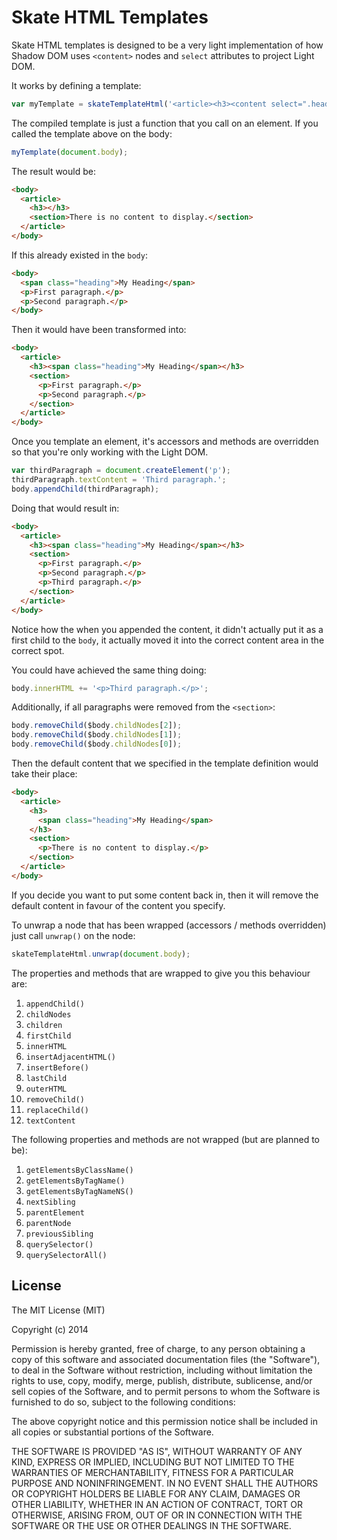 Skate HTML Templates
====================

Skate HTML templates is designed to be a very light implementation of how Shadow DOM uses `<content>` nodes and `select` attributes to project Light DOM.

It works by defining a template:

```js
var myTemplate = skateTemplateHtml('<article><h3><content select=".heading"></content></h3><section><content><p>There is no content to display.</p></content></section></article>');
```

The compiled template is just a function that you call on an element. If you called the template above on the body:

```js
myTemplate(document.body);
```

The result would be:

```html
<body>
  <article>
    <h3></h3>
    <section>There is no content to display.</section>
  </article>
</body>
```

If this already existed in the `body`:

```html
<body>
  <span class="heading">My Heading</span>
  <p>First paragraph.</p>
  <p>Second paragraph.</p>
</body>
```

Then it would have been transformed into:

```html
<body>
  <article>
    <h3><span class="heading">My Heading</span></h3>
    <section>
      <p>First paragraph.</p>
      <p>Second paragraph.</p>
    </section>
  </article>
</body>
```

Once you template an element, it's accessors and methods are overridden so that you're only working with the Light DOM.

```js
var thirdParagraph = document.createElement('p');
thirdParagraph.textContent = 'Third paragraph.';
body.appendChild(thirdParagraph);

```

Doing that would result in:

```html
<body>
  <article>
    <h3><span class="heading">My Heading</span></h3>
    <section>
      <p>First paragraph.</p>
      <p>Second paragraph.</p>
      <p>Third paragraph.</p>
    </section>
  </article>
</body>
```

Notice how the when you appended the content, it didn't actually put it as a first child to the `body`, it actually moved it into the correct content area in the correct spot.

You could have achieved the same thing doing:

```js
body.innerHTML += '<p>Third paragraph.</p>';
```

Additionally, if all paragraphs were removed from the `<section>`:

```js
body.removeChild($body.childNodes[2]);
body.removeChild($body.childNodes[1]);
body.removeChild($body.childNodes[0]);
```

Then the default content that we specified in the template definition would take their place:

```html
<body>
  <article>
    <h3>
      <span class="heading">My Heading</span>
    </h3>
    <section>
      <p>There is no content to display.</p>
    </section>
  </article>
</body>
```

If you decide you want to put some content back in, then it will remove the default content in favour of the content you specify.

To unwrap a node that has been wrapped (accessors / methods overridden) just call `unwrap()` on the node:

```js
skateTemplateHtml.unwrap(document.body);
```

The properties and methods that are wrapped to give you this behaviour are:

1. `appendChild()`
2. `childNodes`
3. `children`
4. `firstChild`
5. `innerHTML`
6. `insertAdjacentHTML()`
7. `insertBefore()`
8. `lastChild`
9. `outerHTML`
10. `removeChild()`
11. `replaceChild()`
12. `textContent`

The following properties and methods are not wrapped (but are planned to be):

1. `getElementsByClassName()`
2. `getElementsByTagName()`
3. `getElementsByTagNameNS()`
4. `nextSibling`
5. `parentElement`
6. `parentNode`
7. `previousSibling`
8. `querySelector()`
9. `querySelectorAll()`


License
-------

The MIT License (MIT)

Copyright (c) 2014

Permission is hereby granted, free of charge, to any person obtaining a copy
of this software and associated documentation files (the "Software"), to deal
in the Software without restriction, including without limitation the rights
to use, copy, modify, merge, publish, distribute, sublicense, and/or sell
copies of the Software, and to permit persons to whom the Software is
furnished to do so, subject to the following conditions:

The above copyright notice and this permission notice shall be included in
all copies or substantial portions of the Software.

THE SOFTWARE IS PROVIDED "AS IS", WITHOUT WARRANTY OF ANY KIND, EXPRESS OR
IMPLIED, INCLUDING BUT NOT LIMITED TO THE WARRANTIES OF MERCHANTABILITY,
FITNESS FOR A PARTICULAR PURPOSE AND NONINFRINGEMENT. IN NO EVENT SHALL THE
AUTHORS OR COPYRIGHT HOLDERS BE LIABLE FOR ANY CLAIM, DAMAGES OR OTHER
LIABILITY, WHETHER IN AN ACTION OF CONTRACT, TORT OR OTHERWISE, ARISING FROM,
OUT OF OR IN CONNECTION WITH THE SOFTWARE OR THE USE OR OTHER DEALINGS IN
THE SOFTWARE.
